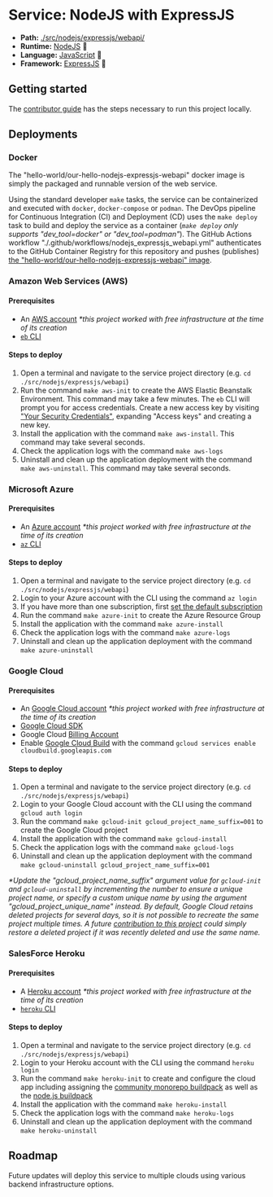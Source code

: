 # Service: NodeJS with ExpressJS

- **Path:** [./src/nodejs/expressjs/webapi/](https://github.com/ericis/hello-cloud/tree/main/src/nodejs/expressjs/webapi)
- **Runtime:** [NodeJS](https://nodejs.org/) 🔗
- **Language:** [JavaScript](https://javascript.info/) 🔗
- **Framework:** [ExpressJS](https://expressjs.com/) 🔗

## Getting started

The [contributor guide](../contribute.md) has the steps necessary to run this project locally.

## Deployments

### Docker

The "hello-world/our-hello-nodejs-expressjs-webapi" docker image is simply the packaged and runnable version of the web service.

Using the standard developer `make` tasks, the service can be containerized and executed with `docker`, `docker-compose` or `podman`. The DevOps pipeline for Continuous Integration (CI) and Deployment (CD) uses the `make deploy` task to build and deploy the service as a container (_`make deploy` only supports "dev_tool=docker" or "dev_tool=podman"_). The GitHub Actions workflow "./.github/workflows/nodejs_expressjs_webapi.yml" authenticates to the GitHub Container Registry for this repository and pushes (publishes) [the "hello-world/our-hello-nodejs-expressjs-webapi" image](https://github.com/ericis/hello-cloud/pkgs/container/hello-world%2Four-hello-nodejs-expressjs-webapi).

### Amazon Web Services (AWS)

#### Prerequisites

- An [AWS account](https://aws.amazon.com/free/) _\*this project worked with free infrastructure at the time of its creation_
- [`eb` CLI](https://docs.aws.amazon.com/elasticbeanstalk/latest/dg/eb-cli3-install.html)

#### Steps to deploy

1. Open a terminal and navigate to the service project directory (e.g. `cd ./src/nodejs/expressjs/webapi`)
2. Run the command `make aws-init` to create the AWS Elastic Beanstalk Environment. This command may take a few minutes. The `eb` CLI will prompt you for access credentials. Create a new access key by visiting ["Your Security Credentials"](https://console.aws.amazon.com/iam/home#/security_credentials), expanding "Access keys" and creating a new key.
3. Install the application with the command `make aws-install`. This command may take several seconds.
4. Check the application logs with the command `make aws-logs`
5. Uninstall and clean up the application deployment with the command `make aws-uninstall`. This command may take several seconds.

### Microsoft Azure

#### Prerequisites

- An [Azure account](https://azure.microsoft.com/en-us/free/) _\*this project worked with free infrastructure at the time of its creation_
- [`az` CLI](https://docs.microsoft.com/en-us/cli/azure/install-azure-cli)

#### Steps to deploy

1. Open a terminal and navigate to the service project directory (e.g. `cd ./src/nodejs/expressjs/webapi`)
2. Login to your Azure account with the CLI using the command `az login`
3. If you have more than one subscription, first [set the default subscription](https://docs.microsoft.com/en-us/azure/developer/javascript/tutorial/tutorial-vscode-azure-cli-node/tutorial-vscode-azure-cli-node-03#set-your-default-subscription)
4. Run the command `make azure-init` to create the Azure Resource Group
5. Install the application with the command `make azure-install`
6. Check the application logs with the command `make azure-logs`
7. Uninstall and clean up the application deployment with the command `make azure-uninstall`

### Google Cloud

#### Prerequisites

- An [Google Cloud account](https://cloud.google.com/free) _\*this project worked with free infrastructure at the time of its creation_
- [Google Cloud SDK](https://cloud.google.com/sdk/docs/quickstart)
- Google Cloud [Billing Account](https://console.cloud.google.com/billing)
- Enable [Google Cloud Build](https://cloud.google.com/build) with the command `gcloud services enable cloudbuild.googleapis.com`

#### Steps to deploy

1. Open a terminal and navigate to the service project directory (e.g. `cd ./src/nodejs/expressjs/webapi`)
2. Login to your Google Cloud account with the CLI using the command `gcloud auth login`
3. Run the command `make gcloud-init gcloud_project_name_suffix=001` to create the Google Cloud project
4. Install the application with the command `make gcloud-install`
5. Check the application logs with the command `make gcloud-logs`
6. Uninstall and clean up the application deployment with the command `make gcloud-uninstall gcloud_project_name_suffix=001`

_\*Update the "gcloud_project_name_suffix" argument value for `gcloud-init` and `gcloud-uninstall` by incrementing the number to ensure a unique project name, or specify a custom unique name by using the argument "gcloud_project_unique_name" instead. By default, Google Cloud retains deleted projects for several days, so it is not possible to recreate the same project multiple times. A future [contribution to this project](../contribute.md) could simply restore a deleted project if it was recently deleted and use the same name._

### SalesForce Heroku

#### Prerequisites

- A [Heroku account](https://signup.heroku.com/) _\*this project worked with free infrastructure at the time of its creation_
- [`heroku` CLI](https://devcenter.heroku.com/articles/heroku-cli#uninstalling-the-heroku-cli)

#### Steps to deploy

1. Open a terminal and navigate to the service project directory (e.g. `cd ./src/nodejs/expressjs/webapi`)
2. Login to your Heroku account with the CLI using the command `heroku login`
3. Run the command `make heroku-init` to create and configure the cloud app including assigning the [community monorepo buildpack](https://github.com/lstoll/heroku-buildpack-monorepo#readme) as well as the [node.js buildpack](https://elements.heroku.com/buildpacks/heroku/heroku-buildpack-nodejs)
4. Install the application with the command `make heroku-install`
5. Check the application logs with the command `make heroku-logs`
6. Uninstall and clean up the application deployment with the command `make heroku-uninstall`

## Roadmap

Future updates will deploy this service to multiple clouds using various backend infrastructure options.
